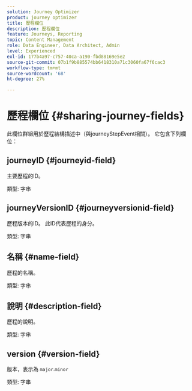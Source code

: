 ```yaml
---
solution: Journey Optimizer
product: journey optimizer
title: 歷程欄位
description: 歷程欄位
feature: Journeys, Reporting
topic: Content Management
role: Data Engineer, Data Architect, Admin
level: Experienced
exl-id: 177b4a97-c757-40ca-a190-fbd88169e5e2
source-git-commit: 07b1f9b885574bb6418310a71c3060fa67f6cac3
workflow-type: tm+mt
source-wordcount: '68'
ht-degree: 27%

---
```


# 歷程欄位 {#sharing-journey-fields}

此欄位群組用於歷程結構描述中（與journeyStepEvent相關）。 它包含下列欄位：

## journeyID {#journeyid-field}

主要歷程的ID。

類型: 字串

## journeyVersionID {#journeyversionid-field}

歷程版本的ID。 此ID代表歷程的身分。

類型: 字串

## 名稱 {#name-field}

歷程的名稱。

類型: 字串

## 說明 {#description-field}

歷程的說明。

類型: 字串

## version {#version-field}

版本，表示為 `major`.`minor`

類型: 字串
